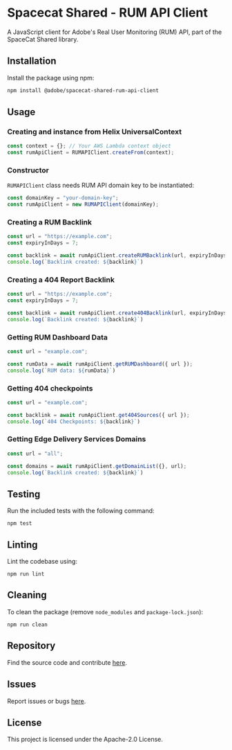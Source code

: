 # Spacecat Shared - RUM API Client

A JavaScript client for Adobe's Real User Monitoring (RUM) API, part of the SpaceCat Shared library.

## Installation

Install the package using npm:

```bash
npm install @adobe/spacecat-shared-rum-api-client
```

## Usage

### Creating and instance from Helix UniversalContext

```js
const context = {}; // Your AWS Lambda context object
const rumApiClient = RUMAPIClient.createFrom(context);

```

### Constructor

`RUMAPIClient` class needs RUM API domain key to be instantiated:

```js
const domainKey = "your-domain-key";
const rumApiClient = new RUMAPIClient(domainKey);
```

### Creating a RUM Backlink

```js
const url = "https://example.com";
const expiryInDays = 7;

const backlink = await rumApiClient.createRUMBacklink(url, expiryInDays);
console.log(`Backlink created: ${backlink}`)
```

### Creating a 404 Report Backlink

```js
const url = "https://example.com";
const expiryInDays = 7;

const backlink = await rumApiClient.create404Backlink(url, expiryInDays);
console.log(`Backlink created: ${backlink}`)
```

### Getting RUM Dashboard Data

```js
const url = "example.com";

const rumData = await rumApiClient.getRUMDashboard({ url });
console.log(`RUM data: ${rumData}`)
```

### Getting 404 checkpoints

```js
const url = "example.com";

const backlink = await rumApiClient.get404Sources({ url });
console.log(`404 Checkpoints: ${backlink}`)
```

### Getting Edge Delivery Services Domains

```js
const url = "all";

const domains = await rumApiClient.getDomainList({}, url);
console.log(`Backlink created: ${backlink}`)
```

## Testing
Run the included tests with the following command:
```
npm test
```

## Linting
Lint the codebase using:
```
npm run lint
```

## Cleaning
To clean the package (remove `node_modules` and `package-lock.json`):
```
npm run clean
```

## Repository
Find the source code and contribute [here](https://github.com/adobe-rnd/spacecat-shared.git).

## Issues
Report issues or bugs [here](https://github.com/adobe-rnd/spacecat-shared/issues).

## License
This project is licensed under the Apache-2.0 License.
